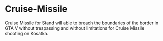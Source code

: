 # Cruise-Missile
Cruise Missile for Stand will able to breach the boundaries of the border in GTA V without trespassing and without limitations for Cruise Missile shooting on Kosatka.
